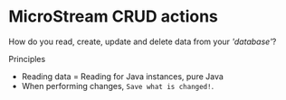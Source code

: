 # MicroStream CRUD actions

How do you read, create, update and delete data from your _'database'_?

Principles

- Reading data = Reading for Java instances, pure Java
- When performing changes, `Save what is changed!`.